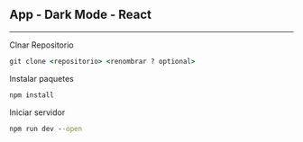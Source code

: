 ## App - Dark Mode - React

---

Clnar Repositorio
```cmd
git clone <repositorio> <renombrar ? optional>
```

Instalar paquetes
```cmd
npm install
```

Iniciar servidor
```cmd
npm run dev --open
```

